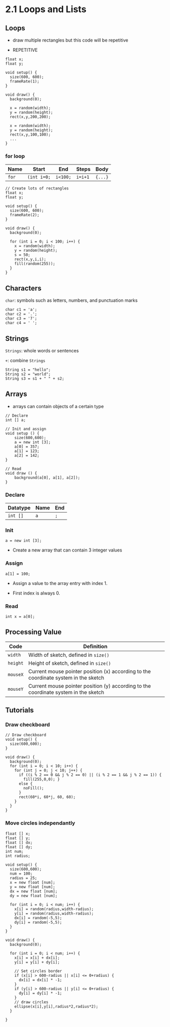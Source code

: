 # 2.1 Loops and Lists

## Loops

- draw multiple rectangles but this code will be repetitive

- REPETITIVE

```processing
float x;
float y;

void setup() {
  size(600, 600);
  frameRate(1);
}

void draw() {
  background(0);

  x = random(width);
  y = random(height);
  rect(x,y,200,200);

  x = random(width);
  y = random(height);
  rect(x,y,100,100);
  ...
}
```

### for loop

| Name  | Start       | End      | Steps   | Body    |
| ----- | ----------- | -------- | ------- | ------- |
| `for` | `(int i=0;` | `i<100;` | `i=i+1` | `{...}` |

```processing
// Create lots of rectangles
float x;
float y;

void setup() {
  size(600, 600);
  frameRate(2);
}

void draw() {
  background(0);

  for (int i = 0; i < 100; i++) {
    x = random(width);
    y = random(height);
    s = 50;
    rect(x,y,i,i);
    fill(random(255));
  }
}
```

## Characters

`char`: symbols such as letters, numbers, and punctuation marks

```processing
char c1 = 'a';
char c2 = '.';
char c3 = '7';
char c4 = ' ';
```

## Strings

`Strings`: whole words or sentences

`+`: combine `Strings`

```processing
String s1 = "hello";
String s2 = "world";
String s3 = s1 + " " + s2;
```

## Arrays

- arrays can contain objects of a certain type

```processing
// Declare
int [] a;

// Init and assign
void setup () {
    size(600,600);
    a = new int [3];
    a[0] = 357;
    a[1] = 123;
    a[2] = 142;
}

// Read
void draw () {
    background(a[0], a[1], a[2]);
}
```

### Declare

| Datatype | Name | End |
| -------- | ---- | --- |
| `int []` | `a`  | `;` |

### Init

`a = new int [3];`

+ Create a new array that can contain 3 integer values

### Assign

`a[1] = 100;`

- Assign a value to the array entry with index 1.

- First index is always 0.

### Read

`int x = a[0];`

## Processing Value

| Code     | Definition                                                                          |
| -------- | ----------------------------------------------------------------------------------- |
| `width`  | Width of sketch, defined in `size()`                                                |
| `height` | Height of sketch, defined in `size()`                                               |
| `mouseX` | Current mouse pointer position (x) according to the coordinate system in the sketch |
| `mouseY` | Current mouse pointer position (y) according to the coordinate system in the sketch |

## Tutorials

### Draw checkboard

```processing
// Draw checkboard
void setup() {
  size(600,600);
}

void draw() {
  background(0);
  for (int i = 0; i < 10; i++) {
    for (int j = 0; j < 10; j++) {
      if ((i % 2 == 0 && j % 2 == 0) || (i % 2 == 1 && j % 2 == 1)) {
        fill(255,0,0); } 
      else {
        noFill();
      }
      rect(60*i, 60*j, 60, 60);
    }
  }
}
```

### Move circles independantly

```processing
float [] x;
float [] y;
float [] dx;
float [] dy;
int num;
int radius;

void setup() {
  size(600,600);
  num = 100;
  radius = 25;
  x = new float [num];
  y = new float [num];
  dx = new float [num];
  dy = new float [num];

  for (int i = 0; i < num; i++) {
    x[i] = random(radius,width-radius);
    y[i] = random(radius,width-radius);
    dx[i] = random(-5,5);
    dy[i] = random(-5,5);
  }
}

void draw() {
  background(0);

  for (int i = 0; i < num; i++) {
    x[i] = x[i] + dx[i];
    y[i] = y[i] + dy[i];

    // Set circles border
    if (x[i] > 600-radius || x[i] <= 0+radius) {
      dx[i] = dx[i] * -1;
    }
    if (y[i] > 600-radius || y[i] <= 0+radius) {
      dy[i] = dy[i] * -1;
    }
    // draw circles
    ellipse(x[i],y[i],radius*2,radius*2);
  }

}
```

